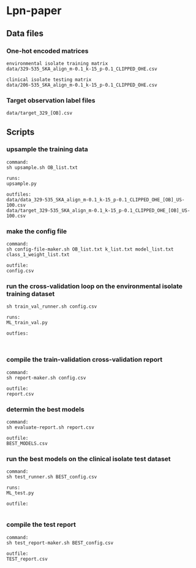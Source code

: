 # Lpn-paper

## Data files

### One-hot encoded matrices
```  
environmental isolate training matrix  
data/329-535_SKA_align_m-0.1_k-15_p-0.1_CLIPPED_OHE.csv  
  
clinical isolate testing matrix  
data/206-535_SKA_align_m-0.1_k-15_p-0.1_CLIPPED_OHE.csv  
```  

### Target observation label files
```data/target_329_[OB].csv```   


## Scripts

### upsample the training data
```
command:  
sh upsample.sh OB_list.txt  
  
runs:  
upsample.py   
  
outfiles:   
data/data_329-535_SKA_align_m-0.1_k-15_p-0.1_CLIPPED_OHE_[OB]_US-100.csv  
data/target_329-535_SKA_align_m-0.1_k-15_p-0.1_CLIPPED_OHE_[OB]_US-100.csv  
```  

### make the config file
```  
command:  
sh config-file-maker.sh OB_list.txt k_list.txt model_list.txt class_1_weight_list.txt  
  
outfile:  
config.csv  
```  

### run the cross-validation loop on the environmental isolate training dataset
```command:  
sh train_val_runner.sh config.csv  
  
runs:  
ML_train_val.py  
  
outfies:  
  
  
```


### compile the train-validation cross-validation report
```   
command:  
sh report-maker.sh config.csv  
  
outfile:  
report.csv  
```
  
### determin the best models  
```  
command:  
sh evaluate-report.sh report.csv  
  
outfile:  
BEST_MODELS.csv  
```
 
### run the best models on the clinical isolate test dataset 
```  
command:  
sh test_runner.sh BEST_config.csv  
  
runs:  
ML_test.py  
  
outfile:  
  
```


### compile the test report
```  
command:  
sh test_report-maker.sh BEST_config.csv  
  
outfile:  
TEST_report.csv  
  
```
